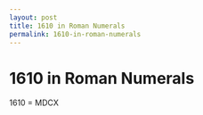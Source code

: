 ```yaml
---
layout: post
title: 1610 in Roman Numerals
permalink: 1610-in-roman-numerals
---
```


# 1610 in Roman Numerals

1610 = MDCX

